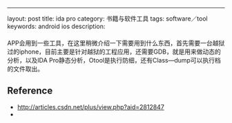 ---
layout: post
title: ida pro
category: 书籍与软件工具
tags: software／tool
keywords: android ios
description: 

#### 
APP会用到一些工具，在这里稍微介绍一下需要用到什么东西，首先需要一台越狱过的iphone，目前主要是针对越狱的工程应用，还需要GDB，就是用来做动态的分析，以及IDA Pro静态分析，Otool是执行防细，还有Class—dump可以执行档的文件取出。

## Reference

* <http://articles.csdn.net/plus/view.php?aid=2812847>
* 